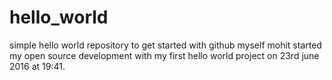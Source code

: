 # hello_world
simple hello world repository to get started with github
myself mohit started my open source development with my first hello world project on 23rd june 2016 at 19:41.
